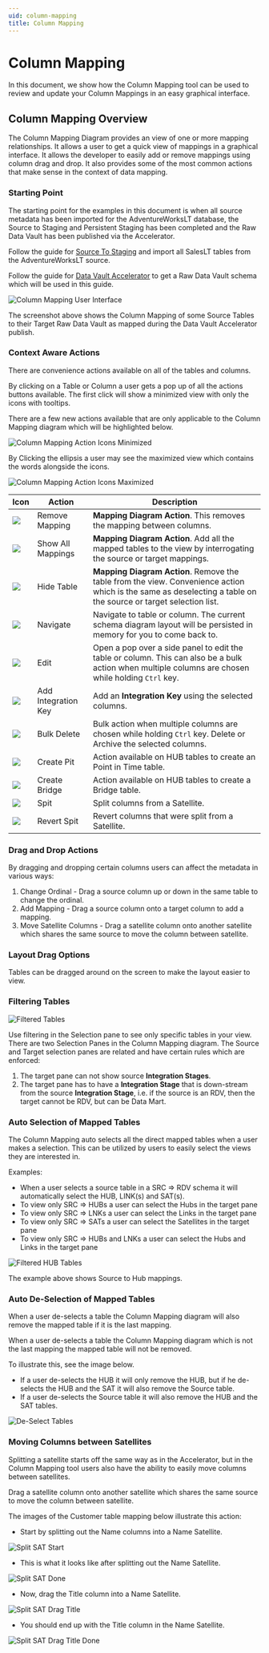 ```yaml
---
uid: column-mapping
title: Column Mapping
---
```

# Column Mapping

In this document, we show how the Column Mapping tool can be used to review and update your Column Mappings in an easy graphical interface.

## Column Mapping Overview

The Column Mapping Diagram provides an view of one or more mapping relationships. It allows a user to get a quick view of mappings in a graphical interface. It allows the developer to easily add or remove mappings using column drag and drop. It also provides some of the most common actions that make sense in the context of data mapping.

### Starting Point

The starting point for the examples in this document is when all source metadata has been imported for the AdventureWorksLT database, the Source to Staging and Persistent Staging has been completed and the Raw Data Vault has been published via the Accelerator.

[//]: # (TODO: Link to UPDATED Source To Staging document)

Follow the guide for [Source To Staging](../concepts/source-to-staging-templates.md) and import all SalesLT tables from the AdventureWorksLT source.

Follow the guide for [Data Vault Accelerator](accelerator.md) to get a Raw Data Vault schema which will be used in this guide.

![Column Mapping User Interface](images/bimlflex-app-column-mapping-full-ui.png "Column Mapping User Interface")

The screenshot above shows the Column Mapping of some Source Tables to  their Target Raw Data Vault as mapped during the Data Vault Accelerator publish.

### Context Aware Actions

There are convenience actions available on all of the tables and columns.

By clicking on a Table or Column a user gets a pop up of all the actions buttons available. The first click will show a minimized view with only the icons with tooltips.

There are a few new actions available that are only applicable to the Column Mapping diagram which will be highlighted below.

![Column Mapping Action Icons Minimized](images/bimlflex-app-column-mapping-actions-minimized.png "Column Mapping Action Icons Maximized")

By Clicking the ellipsis a user may see the maximized view which contains the words alongside the icons.

![Column Mapping Action Icons Maximized](images/bimlflex-app-column-mapping-actions-maximized.png "Column Mapping Action Icons Maximized")

| Icon | Action | Description |
|--- |--- |--- |
| <div class="icon-col m-5"><img src="images/svg-icons/remove-reference.svg"/></div> | <span class="nowrap-col m-5">Remove Mapping</span> | **Mapping Diagram Action**. This removes the mapping between columns. |
| <div class="icon-col m-5"><img src="images/svg-icons/show-related.svg"/></div> | <span class="nowrap-col m-5">Show All Mappings</span> | **Mapping Diagram Action**. Add all the mapped tables to the view by interrogating the source or target mappings. |
| <div class="icon-col m-5"><img src="images/svg-icons/filter-clear.svg"/></div> | <span class="nowrap-col m-5">Hide Table</span> | **Mapping Diagram Action**. Remove the table from the view. Convenience action which is the same as deselecting a table on the source or target selection list.  |
| <div class="icon-col m-5"><img src="images/svg-icons/navigate.svg"/></div> | <span class="nowrap-col m-5">Navigate</span> | Navigate to table or column. The current schema diagram layout will be persisted in memory for you to come back to. |
| <div class="icon-col m-5"><img src="images/svg-icons/edit.svg"/></div> | <span class="nowrap-col m-5">Edit</span> | Open a pop over a side panel to edit the table or column. This can also be a bulk action when multiple columns are chosen while holding `Ctrl` key.|
| <div class="icon-col m-5"><img src="images/svg-icons/composite-key.svg"/></div> | <span class="nowrap-col m-5">Add Integration Key</span> | Add an **Integration Key** using the selected columns. |
| <div class="icon-col m-5"><img src="images/svg-icons/exclude.svg"/></div> | <span class="nowrap-col m-5">Bulk Delete</span> | Bulk action when multiple columns are chosen while holding `Ctrl` key. Delete or Archive the selected columns. |
| <div class="icon-col m-5"><img src="images/svg-icons/create-pit.svg"/></div> | <span class="nowrap-col m-5">Create Pit</span> | Action available on HUB tables to create an Point in Time table. |
| <div class="icon-col m-5"><img src="images/svg-icons/create-bridge.svg"/></div> | <span class="nowrap-col m-5">Create Bridge</span> | Action available on HUB tables to create a Bridge table. |
| <div class="icon-col m-5"><img src="images/svg-icons/split-columns.svg"/></div> | <span class="nowrap-col m-5">Spit</span> | Split columns from a Satellite. |
| <div class="icon-col m-5"><img src="images/svg-icons/revert-split-columns.svg"/></div> | <span class="nowrap-col m-5">Revert Spit</span> | Revert columns that were split from a Satellite. |

### Drag and Drop Actions

By dragging and dropping certain columns users can affect the metadata in various ways:

1. Change Ordinal - Drag a source column up or down in the same table to change the ordinal.
1. Add Mapping - Drag a source column onto a target column to add a mapping.
1. Move Satellite Columns - Drag a satellite column onto another satellite which shares the same source to move the column between satellite.

### Layout Drag Options

Tables can be dragged around on the screen to make the layout easier to view.

### Filtering Tables

![Filtered Tables](images/bimlflex-app-column-mapping-selection-panes.png "Filtered Tables")

Use filtering in the Selection pane to see only specific tables in your view. There are two Selection Panes in the Column Mapping diagram. The Source and Target selection panes are related and have certain rules which are enforced:

1. The target pane can not show source **Integration Stages**.
1. The target pane has to have a **Integration Stage** that is down-stream from the source **Integration Stage**, i.e. if the source is an RDV, then the target cannot be RDV, but can be Data Mart.

### Auto Selection of Mapped Tables

The Column Mapping auto selects all the direct mapped tables when a user makes a selection. This can be utilized by users to easily select the views they are interested in.

Examples:

* When a user selects a source table in a SRC => RDV schema it will automatically select the HUB, LINK(s) and SAT(s).
* To view only SRC => HUBs a user can select the Hubs in the target pane
* To view only SRC => LNKs a user can select the Links in the target pane
* To view only SRC => SATs a user can select the Satellites in the target pane
* To view only SRC => HUBs and LNKs a user can select the Hubs and Links in the target pane

![Filtered HUB Tables](images/bimlflex-app-column-mapping-hubs.png "Filtered HUB Tables")

The example above shows Source to Hub mappings.

### Auto De-Selection of Mapped Tables

When a user de-selects a table the Column Mapping diagram will also remove the mapped table if it is the last mapping.

When a user de-selects a table the Column Mapping diagram which is not the last mapping the mapped table will not be removed.

To illustrate this, see the image below.

* If a user de-selects the HUB it will only remove the HUB, but if he de-selects the HUB and the SAT it will also remove the Source table.
* If a user de-selects the Source table it will also remove the HUB and the SAT tables.

![De-Select Tables](images/bimlflex-app-column-mapping-de-select.png "De-Select Tables")

### Moving Columns between Satellites

Splitting a satellite starts off the same way as in the Accelerator, but in the Column Mapping tool users also have the ability to easily move columns between satellites.

Drag a satellite column onto another satellite which shares the same source to move the column between satellite.

The images of the Customer table mapping below illustrate this action:

* Start by splitting out the Name columns into a Name Satellite.

![Split SAT Start](images/bimlflex-app-column-mapping-split-start.png "Split SAT Start")

* This is what it looks like after splitting out the Name Satellite.

![Split SAT Done](images/bimlflex-app-column-mapping-split-done.png "Split SAT Done")

* Now, drag the Title column into a Name Satellite.

![Split SAT Drag Title](images/bimlflex-app-column-mapping-split-drag-title.png "Split SAT Drag Title")

* You should end up with the Title column in the Name Satellite.

![Split SAT Drag Title Done](images/bimlflex-app-column-mapping-split-drag-title-done.png "Split SAT Drag Title Done")
